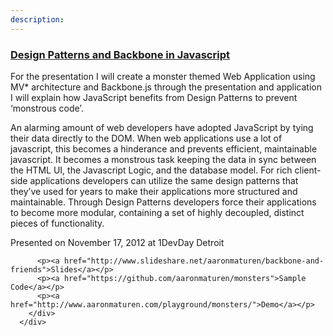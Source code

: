 ```yaml
---
description:
---
```


<div class="row">
	<div class="span12">
	  <div class="row">
			<div class="span12">
				<h3><strong><a href="#">Design Patterns and Backbone in Javascript</a></strong></h3>
	      <p>
					For the presentation I will create a monster themed Web Application using MV* architecture and Backbone.js through the presentation and application I will explain how JavaScript benefits from Design Patterns to prevent ‘monstrous code’.
	      </p>
	      <p>
	      	An alarming amount of web developers have adopted JavaScript by tying their data directly to the DOM. When web applications use a lot of javascript, this becomes a hinderance and prevents efficient, maintainable javascript. It becomes a monstrous task keeping the data in sync between the HTML UI, the Javascript Logic, and the database model. For rich client-side applications developers can utilize the same design patterns that they’ve used for years to make their applications more structured and maintainable. Through Design Patterns developers force their applications to become more modular, containing a set of highly decoupled, distinct pieces of functionality.</p><p>Presented on November 17, 2012 at 1DevDay Detroit</p>

	      <p><a href="http://www.slideshare.net/aaronmaturen/backbone-and-friends">Slides</a></p>
	      <p><a href="https://github.com/aaronmaturen/monsters">Sample Code</a></p>
	      <p><a href="http://www.aaronmaturen.com/playground/monsters/">Demo</a></p>
	    </div>
	  </div>
  </div>
</div>

